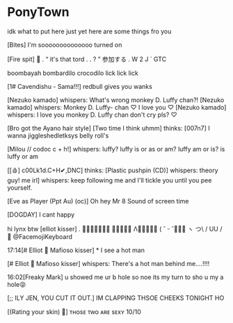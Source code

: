 # PonyTown

idk what to put here just yet here are some things fro you

[Bites] I'm soooooooooooooo turned on

[Fire spit] 🥖 . “ it's that tord . . ? ” 参加する . W 2 J ` GTC

boombayah bombardilo crocodilo lick lick lick

[1# Cavendishu - Sama!!!] redbull gives you wanks

[Nezuko kamado] whispers: What's wrong monkey D. Luffy chan?!
[Nezuko kamado] whispers: Monkey D. Luffy- chan ♡ I love you ♡
[Nezuko kamado] whispers: I love you monkey D. Luffy chan don't cry pls? ♡

[Bro got the Ayano hair style] [Two time I think uhmm] thinks: [007n7] I wanna jiggleshedletksys belly roll's

[Milou // codoc c + h!] whispers: luffy? luffy is or as or am? luffy am or is? is luffy or am

[[🩸] c00Lk1d.C+H✔,DNC] thinks: [Plastic pushpin (CD)] whispers: theory guy! me irl] whispers: keep following me and I'll tickle you until you pee yourself.

[Eve as Player (Ppt Au) (oc)] Oh hey Mr 8 Sound of screen time

[DOGDAY] I cant happy

hi  lynx btw
[elliot kisser] . 🌸🌷🌸🌷🌸🌷🌸 🌸🌷🌸🌷🌸 Λ🌷🌸🌷🌸🌷 ( ˘ ᵕ ˘🌷🌸🌷 ヽ つ\ / UU / 🎀 @FacemojiKeyboard

17:14[# Elliot 🍕 Mafioso kisser] * I see a hot man

[# Elliot 🍕 Mafioso kisser] whispers: There's a hot man behind me....!!!!

16:02[Freaky Mark] u showed me ur b hole so noe its my turn to sho u my a hole😝

[;; ILY JEN, YOU CUT IT OUT.] IM CLAPPING THSOE CHEEKS TONIGHT HO

[(Rating your skin) 🎀] ᴛʜᴏsᴇ ᴛᴡᴏ ᴀʀᴇ sᴇxʏ 10/10

